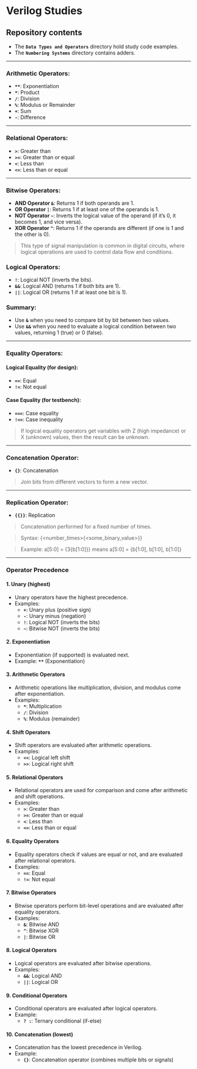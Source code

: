 # Verilog Studies

## Repository contents

- The **`Data Types and Operators`** directory hold study code examples.
- The **`Numbering Systems`** directory contains adders.

_________

### Arithmetic Operators:

- **`**`**: Exponentiation
- **`*`**: Product
- **`/`**: Division
- **`%`**: Modulus or Remainder
- **`+`**: Sum
- **`-`**: Difference

---

### Relational Operators:

- **`>`**: Greater than
- **`>=`**: Greater than or equal
- **`<`**: Less than
- **`<=`**: Less than or equal

---

### Bitwise Operators:

- **AND Operator `&`**: Returns 1 if both operands are 1.
- **OR Operator `|`**: Returns 1 if at least one of the operands is 1.
- **NOT Operator `~`**: Inverts the logical value of the operand (if it’s 0, it becomes 1, and vice versa).
- **XOR Operator `^`**: Returns 1 if the operands are different (if one is 1 and the other is 0).

> This type of signal manipulation is common in digital circuits, where logical operations are used to control data flow and conditions.

### Logical Operators:

- **`!`**: Logical NOT (inverts the bits).
- **`&&`**: Logical AND (returns 1 if both bits are 1).
- **`||`**: Logical OR (returns 1 if at least one bit is 1).

### Summary:

- Use **`&`** when you need to compare bit by bit between two values.
- Use **`&&`** when you need to evaluate a logical condition between two values, returning 1 (true) or 0 (false).

---

### Equality Operators:

#### Logical Equality (for design):
- **`==`**: Equal
- **`!=`**: Not equal

#### Case Equality (for testbench):
- **`===`**: Case equality
- **`!==`**: Case inequality

> If logical equality operators get variables with Z (high impedance) or X (unknown) values, then the result can be unknown.

---

### Concatenation Operator:

- **`{}`**: Concatenation

> Join bits from different vectors to form a new vector.

---

### Replication Operator:

- **`{{}}`**: Replication

> Concatenation performed for a fixed number of times.

> Syntax: {<number_times>{<some_binary_value>}}

> Example: a[5:0] = {3{b[1:0]}} means a[5:0] = {b[1:0], b[1:0], b[1:0]}

---

### Operator Precedence

#### 1. **Unary (highest)**
- Unary operators have the highest precedence.
- Examples: 
  - **`+`**: Unary plus (positive sign)
  - **`-`**: Unary minus (negation)
  - **`!`**: Logical NOT (inverts the bits)
  - **`~`**: Bitwise NOT (inverts the bits)

#### 2. **Exponentiation**
- Exponentiation (if supported) is evaluated next.
- Example: **`**`** (Exponentiation)

#### 3. **Arithmetic Operators**
- Arithmetic operations like multiplication, division, and modulus come after exponentiation.
- Examples:
  - **`*`**: Multiplication
  - **`/`**: Division
  - **`%`**: Modulus (remainder)

#### 4. **Shift Operators**
- Shift operators are evaluated after arithmetic operations.
- Examples:
  - **`<<`**: Logical left shift
  - **`>>`**: Logical right shift

#### 5. **Relational Operators**
- Relational operators are used for comparison and come after arithmetic and shift operations.
- Examples:
  - **`>`**: Greater than
  - **`>=`**: Greater than or equal
  - **`<`**: Less than
  - **`<=`**: Less than or equal

#### 6. **Equality Operators**
- Equality operators check if values are equal or not, and are evaluated after relational operators.
- Examples:
  - **`==`**: Equal
  - **`!=`**: Not equal

#### 7. **Bitwise Operators**
- Bitwise operators perform bit-level operations and are evaluated after equality operators.
- Examples:
  - **`&`**: Bitwise AND
  - **`^`**: Bitwise XOR
  - **`|`**: Bitwise OR

#### 8. **Logical Operators**
- Logical operators are evaluated after bitwise operations.
- Examples:
  - **`&&`**: Logical AND
  - **`||`**: Logical OR

#### 9. **Conditional Operators**
- Conditional operators are evaluated after logical operators.
- Example:
  - **`? :`**: Ternary conditional (if-else)

#### 10. **Concatenation (lowest)**
- Concatenation has the lowest precedence in Verilog.
- Example:
  - **`{}`**: Concatenation operator (combines multiple bits or signals)



